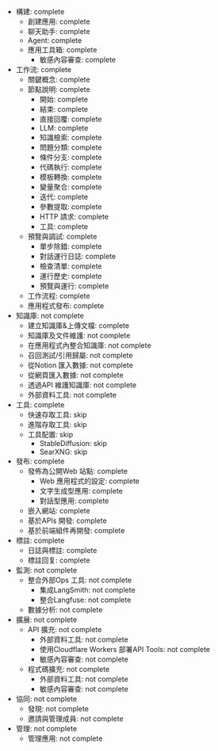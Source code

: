 - 構建: complete
  - 創建應用: complete
  - 聊天助手: complete
  - Agent: complete
  - 應用工具箱: complete
    - 敏感內容審查: complete
- 工作流: complete
  - 關鍵概念: complete
  - 節點說明: complete
    - 開始: complete
    - 結束: complete
    - 直接回覆: complete
    - LLM: complete
    - 知識檢索: complete
    - 問題分類: complete
    - 條件分支: complete
    - 代碼執行: complete
    - 模板轉換: complete
    - 變量聚合: complete
    - 迭代: complete
    - 參數提取: complete
    - HTTP 請求: complete
    - 工具: complete
  - 預覽與調試: complete
    - 單步除錯: complete
    - 對話運行日誌: complete
    - 檢查清單: complete
    - 運行歷史: complete
    - 預覽與運行: complete
  - 工作流程: complete
  - 應用程式發布: complete
- 知識庫: not complete
  - 建立知識庫&上傳文檔: complete
  - 知識庫及文件維護: not complete
  - 在應用程式內整合知識庫: not complete
  - 召回測試/引用歸屬: not complete
  - 從Notion 匯入數據: not complete
  - 從網頁匯入數據: not complete
  - 透過API 維護知識庫: not complete
  - 外部資料工具: not complete
- 工具: complete
  - 快速存取工具: skip
  - 進階存取工具: skip
  - 工具配置: skip
    - StableDiffusion: skip
    - SearXNG: skip
- 發布: complete
  - 發佈為公開Web 站點: complete
    - Web 應用程式的設定: complete
    - 文字生成型應用: complete
    - 對話型應用: complete
  - 嵌入網站: complete
  - 基於APIs 開發: complete
  - 基於前端組件再開發: complete
- 標註: complete
  - 日誌與標註: complete
  - 標註回复: complete
- 監測: not complete
  - 整合外部Ops 工具: not complete
    - 集成LangSmith: not complete
    - 整合Langfuse: not complete
  - 數據分析: not complete
- 擴展: not complete
  - API 擴充: not complete
    - 外部資料工具: not complete
    - 使用Cloudflare Workers 部署API Tools: not complete
    - 敏感內容審查: not complete
  - 程式碼擴充: not complete
    - 外部資料工具: not complete
    - 敏感內容審查: not complete
- 協同: not complete
  - 發現: not complete
  - 邀請與管理成員: not complete
- 管理: not complete
  - 管理應用: not complete
